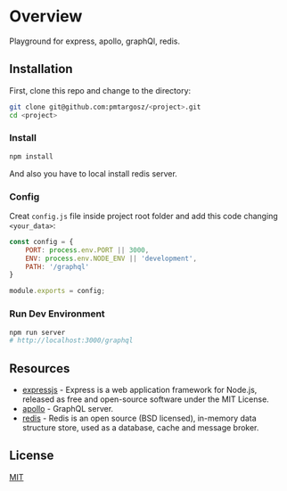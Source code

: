 # Overview

Playground for express, apollo, graphQl, redis.

## Installation

First, clone this repo and change to the directory:
```bash
git clone git@github.com:pmtargosz/<project>.git
cd <project>
```

### Install

```bash
npm install
```

And also you have to local install redis server.

### Config

Creat `config.js` file inside project root folder and add this code changing `<your_data>`:
```js
const config = {
    PORT: process.env.PORT || 3000,
    ENV: process.env.NODE_ENV || 'development',
    PATH: '/graphql'
}

module.exports = config;
```


### Run Dev Environment

```bash
npm run server
# http://localhost:3000/graphql
```

## Resources
* [expressjs](https://expressjs.com/) - Express is a web application framework for Node.js, released as free and open-source software under the MIT License.
* [apollo](https://www.apollographql.com/) - GraphQL server.
* [redis](https://redis.io/) - Redis is an open source (BSD licensed), in-memory data structure store, used as a database, cache and message broker.

## License
[MIT](https://opensource.org/licenses/MIT)
